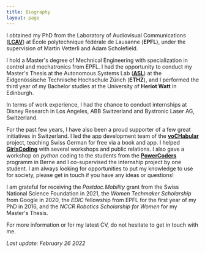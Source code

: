 ```yaml
---
title: Biography
layout: page
---
```


I obtained my PhD from the Laboratory of Audiovisual Communications ([**LCAV**](https://lcav.epfl.ch)) at École polytechnique fédérale de Lausanne (**EPFL**), under the supervision of Martin Vetterli and Adam Scholefield.

I hold a Master's degree of Mechnical Engineering with specialization in control and mechatronics from EPFL. I had the opportunity to conduct my Master's Thesis at the Autonomous Systems Lab ([**ASL**](https://asl.ethz.ch)) at the Eidgenössische Technische Hochschule Zürich (**ETHZ**), and I performed the third year of my Bachelor studies at the University of **Heriot Watt** in Edinburgh.  

In terms of work experience, I had the chance to conduct internships at Disney Research in Los Angeles, ABB Switzerland and Bystronic Laser AG, Switzerland. 

For the past few years, I have also been a proud supporter of a few great initiatives in Switzerland. I led the app development team of the [**voCHabular**](https://vochabular.ch) project, teaching Swiss German for free via a book and app. I helped [**GirlsCoding**](https://girlscoding.org) with several workshops and public relations. I also gave a workshop on *python* coding to the students from the [**PowerCoders**](https://powercoders.ch) programm in Berne and I co-supervised the internship project by one student. I am always looking for opportunities to put my knowledge to use for society, please get in touch if you have any ideas or questions! 

I am grateful for receiving the *Postdoc.Mobility* grant from the Swiss National Science Foundation in 2021, the *Women Techmaker Scholarship* from Google in 2020, the *EDIC* fellowship from EPFL for the first year of my PhD in 2016, and the *NCCR Robotics Scholarship for Women* for my Master's Thesis.  

For more information or for my latest CV, do not hesitate to get in touch with me.

*Last update: February 26 2022*
